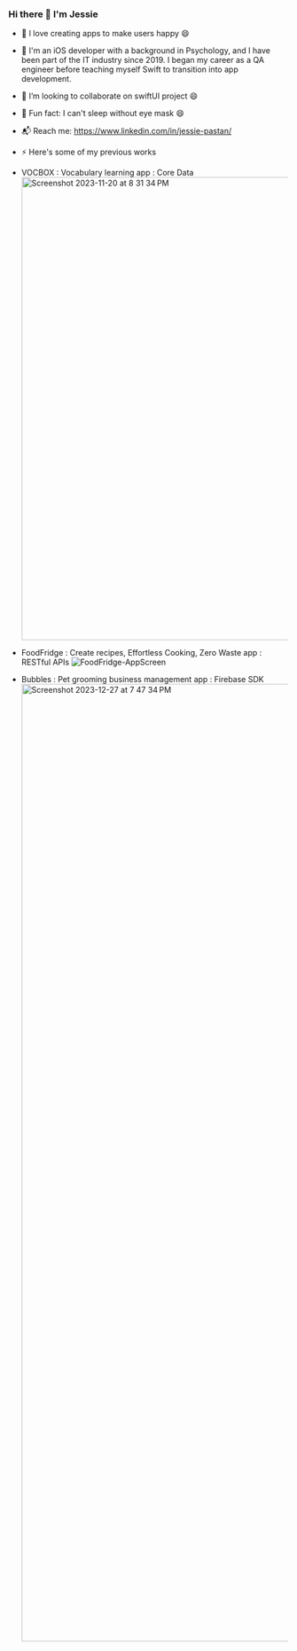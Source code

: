 ### Hi there 👋 I'm Jessie
- 🔭 I love creating apps to make users happy 😄
- 🌱 I'm an iOS developer with a background in Psychology, and I have been part of the IT industry since 2019. I began my career as a QA engineer before teaching myself Swift to transition into app development.
- 👯 I’m looking to collaborate on swiftUI project 😄
- 👻 Fun fact: I can't sleep without eye mask 😄
- 📬 Reach me: https://www.linkedin.com/in/jessie-pastan/
- ⚡ Here's some of my previous works
- VOCBOX : Vocabulary learning app : Core Data
  <img width="835" alt="Screenshot 2023-11-20 at 8 31 34 PM" src="https://github.com/jessie-pastan/jessie-pastan/assets/116131795/9644ac08-a2bc-41aa-aed9-8d7569a675a7">

- FoodFridge : Create recipes, Effortless Cooking, Zero Waste app : RESTful APIs
  ![FoodFridge-AppScreen](https://github.com/jessie-pastan/jessie-pastan/assets/116131795/5ed2c0d4-11c7-4b78-8bae-fe7869e85349)
  
- Bubbles : Pet grooming business management app : Firebase SDK
  <img width="1727" alt="Screenshot 2023-12-27 at 7 47 34 PM" src="https://github.com/jessie-pastan/jessie-pastan/assets/116131795/37d60c35-86a4-43f5-ae4b-88a237e98e2f">  




  
<!--
**jessie-pastan/jessie-pastan** is a ✨ _special_ ✨ repository because its `README.md` (this file) appears on your GitHub profile.

Here are some ideas to get you started:

- 🔭 I’m currently working on ...
- 🌱 I’m currently learning ...
- 👯 I’m looking to collaborate on ...
- 🤔 I’m looking for help with ...
- 💬 Ask me about ...
- 📫 How to reach me: ...
- 😄 Pronouns: ...
- ⚡ Fun fact: ...
-->
